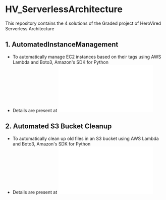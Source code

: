 # HV_ServerlessArchitecture

This repository contains the 4 solutions of the Graded project of HeroVired Serverless Architecture

## 1. AutomatedInstanceManagement
  - To automatically manage EC2 instances based on their tags using AWS Lambda and Boto3, Amazon's SDK for Python
  - Details are present at ![AutomatedInstanceManagement.md](AutomatedInstanceManagement.md)

## 2. Automated S3 Bucket Cleanup
  - To automatically clean up old files in an S3 bucket using AWS Lambda and Boto3, Amazon's SDK for Python
  - Details are present at ![AutomatedS3BucketCleanup.md](AutomatedS3BucketCleanup.md)
